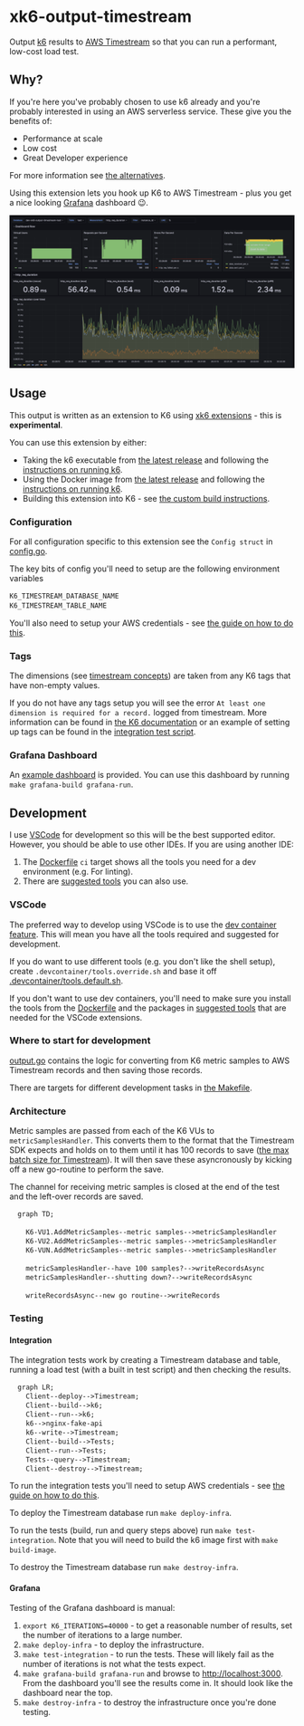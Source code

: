 # xk6-output-timestream

Output [k6](https://k6.io/) results to [AWS Timestream](https://aws.amazon.com/timestream/) so that you can run a performant, low-cost load test.

## Why?

If you're here you've probably chosen to use k6 already and you're probably interested in using an AWS serverless service. These give you the benefits of:

- Performance at scale
- Low cost
- Great Developer experience

For more information see [the alternatives](docs/Alternatives.md).

Using this extension lets you hook up K6 to AWS Timestream - plus you get a nice looking [Grafana](https://grafana.com/grafana/dashboards/) dashboard 😉.

![Example Grafana dashboard](docs/dashboard.png)

## Usage

This output is written as an extension to K6 using [xk6 extensions](https://github.com/grafana/xk6) - this is **experimental**.

You can use this extension by either:

- Taking the k6 executable from [the latest release](https://github.com/leonyork/xk6-output-timestream/releases) and following the [instructions on running k6](https://k6.io/docs/get-started/running-k6/).
- Using the Docker image from [the latest release](https://github.com/leonyork/xk6-output-timestream/releases) and following the [instructions on running k6](https://k6.io/docs/get-started/running-k6/).
- Building this extension into K6 - see [the custom build instructions](https://github.com/grafana/xk6#custom-builds).

### Configuration

For all configuration specific to this extension see the `Config struct` in [config.go](config.go).

The key bits of config you'll need to setup are the following environment variables

```sh
K6_TIMESTREAM_DATABASE_NAME
K6_TIMESTREAM_TABLE_NAME
```

You'll also need to setup your AWS credentials - see [the guide on how to do this](https://docs.aws.amazon.com/sdk-for-go/v1/developer-guide/configuring-sdk.html#specifying-credentials).

### Tags

The dimensions (see [timestream concepts](https://docs.aws.amazon.com/timestream/latest/developerguide/concepts.html)) are taken from any K6 tags that have non-empty values.

If you do not have any tags setup you will see the error `At least one dimension is required for a record.` logged from timestream. More information can be found in [the K6 documentation](https://k6.io/docs/using-k6/tags-and-groups/) or an example of setting up tags can be found in the [integration test script](test/test.js).

### Grafana Dashboard

An [example dashboard](grafana/dashboards/loadtest/loadtest.json) is provided. You can use this dashboard by running `make grafana-build grafana-run`.

## Development

I use [VSCode](https://code.visualstudio.com/) for development so this will be the best supported editor. However, you should be able to use other IDEs. If you are using another IDE:

1. The [Dockerfile](Dockerfile) `ci` target shows all the tools you need for a dev environment (e.g. For linting).
2. There are [suggested tools](.devcontainer/tools.default.sh) you can also use.

### VSCode

The preferred way to develop using VSCode is to use the [dev container feature](https://code.visualstudio.com/learn/develop-cloud/containers). This will mean you have all the tools required and suggested for development.

If you do want to use different tools (e.g. you don't like the shell setup), create `.devcontainer/tools.override.sh` and base it off [.devcontainer/tools.default.sh](.devcontainer/tools.default.sh).

If you don't want to use dev containers, you'll need to make sure you install the tools from the [Dockerfile](Dockerfile) and the packages in [suggested tools](.devcontainer/tools.default.sh) that are needed for the VSCode extensions.

### Where to start for development

[output.go](output.go) contains the logic for converting from K6 metric samples to AWS Timestream records and then saving those records.

There are targets for different development tasks in [the Makefile](Makefile).

### Architecture

Metric samples are passed from each of the K6 VUs to `metricSamplesHandler`. This converts them to the format that the Timestream SDK expects and holds on to them until it has 100 records to save ([the max batch size for Timestream](https://docs.aws.amazon.com/timestream/latest/developerguide/API_WriteRecords.html)). It will then save these asyncronously by kicking off a new go-routine to perform the save.

The channel for receiving metric samples is closed at the end of the test and the left-over records are saved.

```mermaid
  graph TD;

    K6-VU1.AddMetricSamples--metric samples-->metricSamplesHandler
    K6-VU2.AddMetricSamples--metric samples-->metricSamplesHandler
    K6-VUN.AddMetricSamples--metric samples-->metricSamplesHandler

    metricSamplesHandler--have 100 samples?-->writeRecordsAsync
    metricSamplesHandler--shutting down?-->writeRecordsAsync

    writeRecordsAsync--new go routine-->writeRecords
```

### Testing

#### Integration

The integration tests work by creating a Timestream database and table, running a load test (with a built in test script) and then checking the results.

```mermaid
  graph LR;
    Client--deploy-->Timestream;
    Client--build-->k6;
    Client--run-->k6;
    k6-->nginx-fake-api
    k6--write-->Timestream;
    Client--build-->Tests;
    Client--run-->Tests;
    Tests--query-->Timestream;
    Client--destroy-->Timestream;
```

To run the integration tests you'll need to setup AWS credentials - see [the guide on how to do this](https://docs.aws.amazon.com/sdk-for-go/v1/developer-guide/configuring-sdk.html#specifying-credentials).

To deploy the Timestream database run `make deploy-infra`.

To run the tests (build, run and query steps above) run `make test-integration`. Note that you will need to build the k6 image first with `make build-image`.

To destroy the Timestream database run `make destroy-infra`.

#### Grafana

Testing of the Grafana dashboard is manual:

1. `export K6_ITERATIONS=40000` - to get a reasonable number of results, set the number of iterations to a large number.
2. `make deploy-infra` - to deploy the infrastructure.
3. `make test-integration` - to run the tests. These will likely fail as the number of iterations is not what the tests expect.
4. `make grafana-build grafana-run` and browse to <http://localhost:3000>. From the dashboard you'll see the results come in. It should look like the dashboard near the top.
5. `make destroy-infra` - to destroy the infrastructure once you're done testing.

